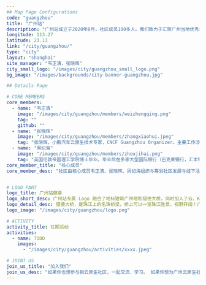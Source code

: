 ```yaml
---
## Map Page Configurations
code: "guangzhou"
title: "广州站"
description: "广州站成立于2020年8月，社区成员100多人。我们致力于汇聚广州当地优秀云原生人才，连接云原生开源社区与开发者，通过举办丰富的线上和线下的活动，促进云原生技术交流和推广！同时我们欢迎广州云原生企业和开发者加入，积极参与共建社区。"
longitude: 113.27
latitude: 23.13
link: "/city/guangzhou/"
type: "city"
layout: "shanghai"
site_manager: "韦正清，张晓辉"
city_small_logo: "/images/city/guangzhou_small_logo.png"
bg_image: "/images/backgrounds/city-banner-guangzhou.jpg"

## Details Page

# CORE MEMBERS
core_members:
  - name: "韦正清"
    image: "/images/city/guangzhou/members/weizhengqing.png"
    tag: ""
    github: ""
  - name: "张晓辉"
    image: "/images/city/guangzhou/members/zhangxiaohui.jpeg"
    tag: "张晓辉，小鹏汽车云原生技术专家，CNCF Guangzhou Organizer。主要工作涉及微服务、Docker、Kubernetes、DevOps等，有丰富的基础架构、云原生实践经验。"
  - name: "周纪海"
    image: "/images/city/guangzhou/members/zhoujihai.png"
    tag: "英国伦敦帝国理工学院博士毕业。毕业后在多家大型国际银行（巴克莱银行，汇丰银行等）从事DevOps和DevSecOps的转型工作。2019年加入腾讯。从2018到2020年间，受邀在国内外30多场技术峰会上分享 DevOps和DevSecOps经验。"  
core_member_title: "核心成员"
core_member_desc: "社区由核心成员韦正清、张晓辉、周纪海组织与筹划社区发展与线下活动等事宜。我们热爱开源事业，热爱云原生技术。希望有更多人加入社区，一起努力促进云原生技术在广州开花结果。"


# LOGO PART
logo_title: 广州站徽章
logo_short_desc: 广州站专属 Logo 融合了地标建筑广州塔和猎德大桥，同时加入了云、Kubernetes 元素。
logo_detail_desc: 猎德大桥，是珠江上的名珠桥梁，桥上可以一览珠江胜景，视野开阔！广州塔，广州新八景之一，也是广州精神的象征。寓意广州社区以开放、进取、拼搏的态度拥抱云原生，促进云原生的繁荣。
logo_image: "/images/city/guangzhou/logo.png"

# ACTIVITY
activity_title: 往期活动
activities:
  - name: TODO
    images: 
      - "/images/city/guangzhou/activities/xxxx.jpeg"

# JOINT US
join_us_title: "加入我们"
join_us_desc: "如果你也想参与到云原生社区，一起交流、学习。 如果你想为广州云原生社区的强大贡献一份自己的力量，请扫码关注下方微信公众号。如需加入微信群，请通过公众号后台回复`广州站`，站长将邀请您加入广州站群。"
---
```

